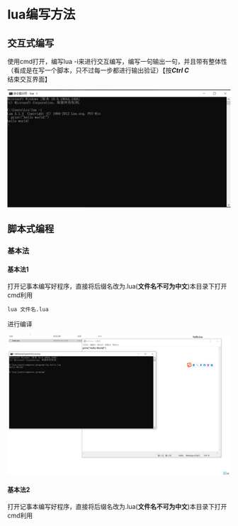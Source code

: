 # lua编写方法

## 交互式编写

使用cmd打开，编写lua -i来进行交互编写，编写一句输出一句，并且带有整体性（看成是在写一个脚本，只不过每一步都进行输出验证）【按***Ctrl C***结束交互界面】

![img](image\cmd交互式编程演示.md.png "cmd交互编程示例")

## 脚本式编程

### 基本法

#### 基本法1

打开记事本编写好程序，直接将后缀名改为.lua(**文件名不可为中文**)本目录下打开cmd利用

```cmd
lua 文件名.lua
```

进行编译

![img](image\cmd脚本编译基本法1演示.png "cmd脚本编译基本法1演示")

#### 基本法2

打开记事本编写好程序，直接将后缀名改为.lua(**文件名不可为中文**)本目录下打开cmd利用
